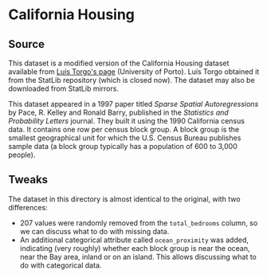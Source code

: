 # California Housing

## Source
This dataset is a modified version of the California Housing dataset available from [Luís Torgo's page](http://www.dcc.fc.up.pt/~ltorgo/Regression/cal_housing.html) (University of Porto). Luís Torgo obtained it from the StatLib repository (which is closed now). The dataset may also be downloaded from StatLib mirrors.

This dataset appeared in a 1997 paper titled *Sparse Spatial Autoregressions* by Pace, R. Kelley and Ronald Barry, published in the *Statistics and Probability Letters* journal. They built it using the 1990 California census data. It contains one row per census block group. A block group is the smallest geographical unit for which the U.S. Census Bureau publishes sample data (a block group typically has a population of 600 to 3,000 people).

## Tweaks
The dataset in this directory is almost identical to the original, with two differences:

* 207 values were randomly removed from the `total_bedrooms` column, so we can discuss what to do with missing data.
* An additional categorical attribute called `ocean_proximity` was added, indicating (very roughly) whether each block group is near the ocean, near the Bay area, inland or on an island. This allows discussing what to do with categorical data.

